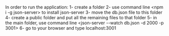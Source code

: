 In order to run the application:
1- create a folder
2- use command line <npm i -g json-server> to install json-server
3- move the db.json file to this folder
4- create a public folder and put all the remaining files to that folder
5- in the main folder, use command line <json-server --watch db.json -d 2000 -p 3001>
6- go to your browser and type localhost:3001
